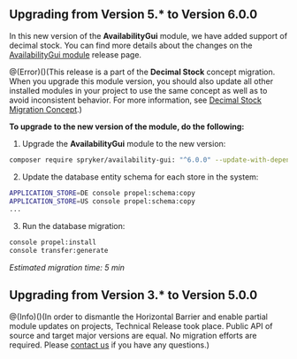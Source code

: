## Upgrading from Version 5.* to Version 6.0.0

In this new version of the **AvailabilityGui** module, we have added support of decimal stock. You can find more details about the changes on the [AvailabilityGui module](https://github.com/spryker/availability-gui/releases) release page.

@(Error)()(This release is a part of the **Decimal Stock** concept migration. When you upgrade this module version, you should also update all other installed modules in your project to use the same concept as well as to avoid inconsistent behavior. For more information, see [Decimal Stock Migration Concept](https://documentation.spryker.com/docs/en/decimal-stock-concept).)

**To upgrade to the new version of the module, do the following:**

1. Upgrade the **AvailabilityGui** module to the new version:

```bash
composer require spryker/availability-gui: "^6.0.0" --update-with-dependencies
```
2. Update the database entity schema for each store in the system:

```bash
APPLICATION_STORE=DE console propel:schema:copy
APPLICATION_STORE=US console propel:schema:copy
...
```
3. Run the database migration:

```bash
console propel:install
console transfer:generate
```

*Estimated migration time: 5 min*

## Upgrading from Version 3.* to Version 5.0.0

@(Info)()(In order to dismantle the Horizontal Barrier and enable partial module updates on projects, Technical Release took place. Public API of source and target major versions are equal. No migration efforts are required. Please [contact us](https://support.spryker.com/hc/en-us) if you have any questions.)
